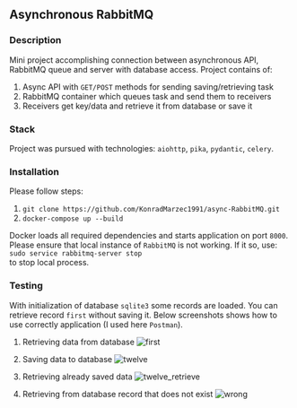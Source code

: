 ## Asynchronous RabbitMQ 

### Description
Mini project accomplishing connection between asynchronous API, 
RabbitMQ queue and server with database access. Project contains of:
1) Async API with `GET/POST` methods for sending saving/retrieving task
2) RabbitMQ container which queues task and send them to receivers
3) Receivers get key/data and retrieve it from database or save it

### Stack
Project was pursued with technologies: `aiohttp`, `pika`, `pydantic`, `celery`.

### Installation
Please follow steps:
1) `git clone https://github.com/KonradMarzec1991/async-RabbitMQ.git`
2) `docker-compose up --build` <br />

Docker loads all required dependencies and starts application on port `8000`. <br />
Please ensure that local instance of `RabbitMQ` is not working. If it so, use: <br />
`sudo service rabbitmq-server stop` <br />
to stop local process.

### Testing
With initialization of database `sqlite3` some records are loaded. You can retrieve record `first` without saving it.
Below screenshots shows how to use correctly application (I used here `Postman`).

1) Retrieving data from database
![first](https://user-images.githubusercontent.com/33575891/99188555-ca556280-275c-11eb-929b-606f8060cc8e.png)


2) Saving data to database
![twelve](https://user-images.githubusercontent.com/33575891/99188602-04266900-275d-11eb-9315-44ffddc30546.png)

3) Retrieving already saved data
![twelve_retrieve](https://user-images.githubusercontent.com/33575891/99188607-08528680-275d-11eb-9a78-104a219408b2.png)

4) Retrieving from database record that does not exist
![wrong](https://user-images.githubusercontent.com/33575891/99188608-0be60d80-275d-11eb-98e5-041b90344acc.png)
